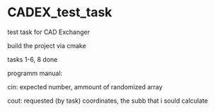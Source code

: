 # CADEX_test_task
test task for CAD Exchanger

build the project via cmake

tasks 1-6, 8 done

programm manual:

cin: expected number, ammount of randomized array

cout: requested (by task) coordinates, the subb that i sould calculate
